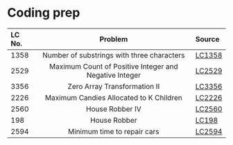 # Coding prep
| LC No. | Problem | Source |
| :----------- | :------------: | :----------- |
| 1358 | Number of substrings with three characters | [LC1358](LC1358_num_sstr_three_char.cc)|
| 2529 | Maximum Count of Positive Integer and Negative Integer | [LC2529](LC2529_max_count_pos_neg.cc)|
| 3356 | Zero Array Transformation II | [LC3356](LC3356_zero_array_trans_iii.cc)|
| 2226 | Maximum Candies Allocated to K Children | [LC2226](LC2226_max_candy_k_children.cc)|
| 2560 | House Robber IV | [LC2560](LC2560_house_robber_iv.cc) |
| 198 | House Robber | [LC198](LC198_house_robber.cc)|
| 2594 | Minimum time to repair cars | [LC2594](LC2594_min_time_repair_cars.cc) |
